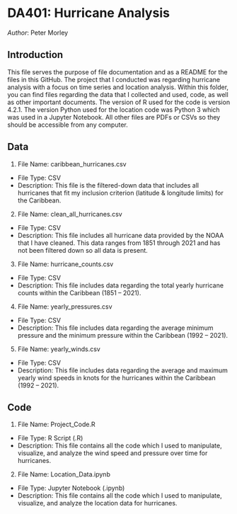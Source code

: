 # DA401: Hurricane Analysis

*Author*: Peter Morley

## Introduction
This file serves the purpose of file documentation and as a README for the files in this GitHub. The project that I conducted was regarding hurricane analysis with a focus on time series and location analysis. Within this folder, you can find files regarding the data that I collected and used, code, as well as other important documents. The version of R used for the code is version 4.2.1. The version Python used for the location code was Python 3 which was used in a Jupyter Notebook. All other files are PDFs or CSVs so they should be accessible from any computer. 


## Data
1. File Name: caribbean_hurricanes.csv
* File Type: CSV 
* Description: This file is the filtered-down data that includes all hurricanes that fit my inclusion 
             criterion (latitude & longitude limits) for the Caribbean. 

2. File Name: clean_all_hurricanes.csv
* File Type: CSV
* Description: This file includes all hurricane data provided by the NOAA that I have cleaned. 
             This data ranges from 1851 through 2021 and has not been filtered down so all data 
             is present. 

3. File Name: hurricane_counts.csv
* File Type: CSV
* Description: This file includes data regarding the total yearly hurricane counts within the 
             Caribbean (1851 – 2021). 

4. File Name: yearly_pressures.csv
* File Type: CSV
* Description: This file includes data regarding the average minimum pressure and the minimum 
             pressure within the Caribbean (1992 – 2021). 

5. File Name: yearly_winds.csv
* File Type: CSV
* Description: This file includes data regarding the average and maximum yearly wind speeds in 
             knots for the hurricanes within the Caribbean (1992 – 2021). 

## Code
1. File Name: Project_Code.R
* File Type: R Script (.R)
* Description: This file contains all the code which I used to manipulate, visualize, and analyze the wind speed and pressure over time for hurricanes. 

2. File Name: Location_Data.ipynb
* File Type: Jupyter Notebook (.ipynb)
* Description: This file contains all the code which I used to manipulate, visualize, and analyze the location data for hurricanes. 

